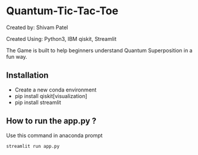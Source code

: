 # Quantum-Tic-Tac-Toe

Created by: Shivam Patel 

Created Using: Python3, IBM qiskit, Streamlit 
    
The Game is built to help beginners understand Quantum Superposition in a fun way.

## Installation
 * Create a new conda environment
 * pip install qiskit[visualization]
 * pip install streamlit

## How to run the app.py ?

Use this command in anaconda prompt 

```
streamlit run app.py
```
